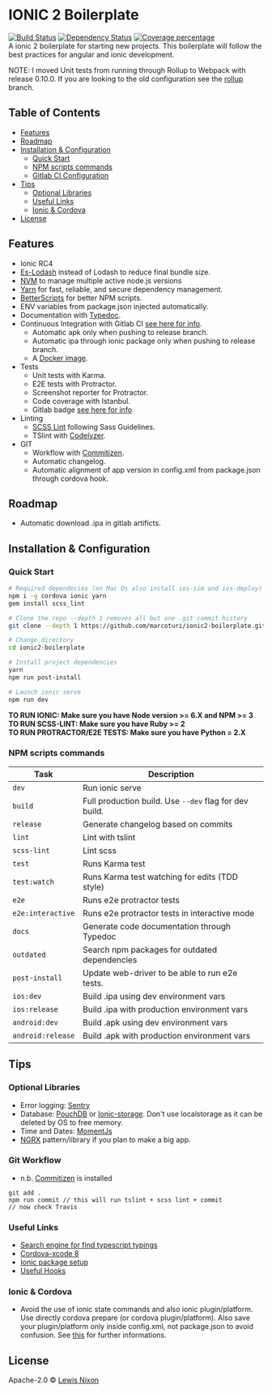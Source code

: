 [travis-image]: https://travis-ci.org/kojinkai/predictor-ionic.svg?branch=master
[travis-url]: https://travis-ci.org/kojinkai/predictor-ionic
[daviddm-image]: https://david-dm.org/kojinkai/predictor-ionic.svg?theme=shields.io
[daviddm-url]: https://david-dm.org/kojinkai/predictor-ionic
[coveralls-image]: https://coveralls.io/repos/kojinkai/predictor-ionic/badge.svg
[coveralls-url]: https://coveralls.io/r/kojinkai/predictor-ionic

# IONIC 2 Boilerplate
[![Build Status][travis-image]][travis-url] [![Dependency Status][daviddm-image]][daviddm-url] [![Coverage percentage][coveralls-image]][coveralls-url]
<br>A ionic 2 boilerplate for starting new projects. This boilerplate will follow the best practices for angular and ionic development.

NOTE: I moved Unit tests from running through Rollup to Webpack with release 0.10.0. If you are looking to the old configuration see the [rollup](https://github.com/marcoturi/ionic2-boilerplate/tree/rollup) branch.
## Table of Contents
- [Features](#features)
- [Roadmap](#roadmap)
- [Installation & Configuration](#installation)
    - [Quick Start](#quick-start)
    - [NPM scripts commands](#npm-scripts)
    - [Gitlab CI Configuration](#gitlab-ci)
- [Tips](#tips)
    - [Optional Libraries](#optional-libraries)
    - [Useful Links](#links)
    - [Ionic & Cordova](#ionic-cordova)
- [License](#license)

## <a name="features"></a>Features
- Ionic RC4
- [Es-Lodash](#optional-libraries) instead of Lodash to reduce final bundle size.
- [NVM](https://github.com/creationix/nvm) to manage multiple active node.js versions
- [Yarn](https://github.com/yarnpkg/yarn) for fast, reliable, and secure dependency management.
- [BetterScripts](https://github.com/benoror/better-npm-run) for better NPM scripts.
- ENV variables from package.json injected automatically.
- Documentation with [Typedoc](https://github.com/TypeStrong/typedoc/).
- Continuous Integration with Gitlab CI [see here for info](#gitlab-ci).
    - Automatic apk only when pushing to release branch.
    - Automatic ipa through ionic package only when pushing to release branch.
    - A [Docker image](https://github.com/marcoturi/ionic-docker).
- Tests
    - Unit tests with Karma.
    - E2E tests with Protractor.
    - Screenshot reporter for Protractor.
    - Code coverage with Istanbul.
    - Gitlab badge [see here for info](#gitlab-ci)
- Linting
    - [SCSS Lint](https://github.com/HugoGiraudel/sass-boilerplate) following Sass Guidelines.
    - TSlint with [Codelyzer](https://github.com/mgechev/codelyzer).
- GIT 
    - Workflow with [Commitizen](https://github.com/commitizen/cz-cli).
    - Automatic changelog.
    - Automatic alignment of app version in config.xml from package.json through cordova hook.

## <a name="roadmap"></a>Roadmap
- Automatic download .ipa in gitlab artificts.

## <a name="installation"></a>Installation & Configuration
### <a name="quick-start"></a>Quick Start
```bash
# Required dependecies (on Mac Os also install ios-sim and ios-deploy)
npm i -g cordova ionic yarn
gem install scss_lint

# Clone the repo --depth 1 removes all but one .git commit history
git clone --depth 1 https://github.com/marcoturi/ionic2-boilerplate.git

# Change directory
cd ionic2-boilerplate

# Install project dependencies
yarn
npm run post-install

# Launch ionic serve
npm run dev
```
**TO RUN IONIC: Make sure you have Node version >= 6.X and NPM >= 3** <br>
**TO RUN SCSS-LINT: Make sure you have Ruby >= 2** <br>
**TO RUN PROTRACTOR/E2E TESTS: Make sure you have Python = 2.X**

### <a name="npm-scripts"></a>NPM scripts commands
| Task              | Description                                            |
|-------------------|--------------------------------------------------------|
| `dev`             | Run ionic serve                                        |
| `build`           | Full production build. Use `--dev` flag for dev build. |
| `release`         | Generate changelog based on commits                    |
| `lint`            | Lint with tslint                                       |
| `scss-lint`       | Lint scss                                              |
| `test`            | Runs Karma test                                        |
| `test:watch`      | Runs Karma test watching for edits (TDD style)         |
| `e2e`             | Runs e2e protractor tests                              |
| `e2e:interactive` | Runs e2e protractor tests in interactive mode          |
| `docs`            | Generate code documentation through Typedoc            |
| `outdated`        | Search npm packages for outdated dependencies          |
| `post-install`    | Update web-driver to be able to run e2e tests.         |
| `ios:dev`         | Build .ipa using dev environment vars                  |
| `ios:release`     | Build .ipa with production environment vars            |
| `android:dev`     | Build .apk using dev environment vars                  |
| `android:release` | Build .apk with production environment vars            |

## <a name="tips"></a>Tips
### <a name="optional-libraries"></a>Optional Libraries
- Error logging: [Sentry](https://docs.sentry.io/clients/javascript/integrations/angular2/)
- Database: [PouchDB](https://pouchdb.com/) or [Ionic-storage](https://github.com/driftyco/ionic-storage). Don't use localstorage as it can be deleted by OS to free memory.
- Time and Dates: [MomentJs](http://momentjs.com/)
- [NGRX](https://github.com/ngrx/store) pattern/library if you plan to make a big app.

### <a name="git-workflow"></a>Git Workflow

* n.b. [Commitizen](https://github.com/commitizen/cz-cli) is installed

```
git add .
npm run commit // this will run tslint + scss lint + commit
// now check Travis
```

### <a name="links"></a>Useful Links
- [Search engine for find typescript typings](http://microsoft.github.io/TypeSearch/)
- [Cordova-xcode 8](https://dpogue.ca/articles/cordova-xcode8.html)
- [Ionic package setup](https://docs.ionic.io/services/package/)
- [Useful Hooks](https://github.com/driftyco/ionic-package-hooks)

### <a name="ionic-cordova"></a>Ionic & Cordova
- Avoid the use of ionic state commands and also ionic plugin/platform. Use directly cordova prepare (or cordova plugin/platform). Also save your plugin/platform only inside config.xml, not package.json to avoid confusion. See [this](https://github.com/driftyco/ionic-cli/issues/1324) for further informations. 


## <a name="license"></a>License
Apache-2.0 © [Lewis Nixon](http://boxdeluxe.io)
